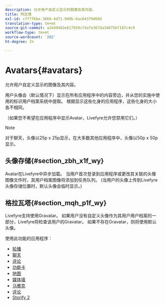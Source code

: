 ```yaml
---
description: 允许用户自定义显示的图像及其内容。
title: 阿瓦塔
exl-id: cff7f6be-3660-4d71-949b-6ac04379d68d
translation-type: tm+mt
source-git-commit: a2449482e617939cfda7e367da34875bf187c4c9
workflow-type: tm+mt
source-wordcount: '202'
ht-degree: 1%

---
```


# Avatars{#avatars}

允许用户自定义显示的图像及其内容。

用户头像会（默认情况下）显示在所有应用程序中的内容旁边，并从您的实施中使用的标识用户档案系统中提取。 根据显示这些化身的应用程序，这些化身的大小各不相同。

（如果您不希望在应用程序中显示Avatar，Livefyre允许您禁用它们。）

>[!NOTE]
>
>对于聊天，头像以25p x 25p显示，在大多数其他应用程序中，头像以50p x 50p显示。

## 头像存储{#section_zbh_x1f_wy}

Avatar在Livefyre中异步加载。 当用户首次登录到应用程序或更改其关联的头像图像文件时，其用户档案图像将添加到任务队列。 (当用户的头像上传到Livefyre头像存储位置时，默认头像会临时显示。)

## 格拉瓦塔{#section_mqh_p1f_wy}

Livefyre支持使用Gravatar。 如果用户没有自定义头像作为其用户用户档案的一部分，Livefyre将检查该用户的Gravatar。 如果不存在Gravatar，则将使用默认头像。


使用此功能的应用程序：

* [轮播](/help/using/c-about-apps/c-carousel-app/c-carousel-app.md#c_carousel_app)
* [聊天](/help/using/c-about-apps/c-chat-app/c-chat-app.md#c_chat_app)
* [评论](/help/using/c-about-apps/c-comments/c-comments.md)
* [功能卡](/help/using/c-about-apps/c-feature-card-app/c-feature-card-app.md#c_feature_card_app)
* [地图](/help/using/c-about-apps/c-map-app/c-map-app.md#c_map_app)
* [媒体墙](/help/using/c-about-apps/c-media-wall-app/c-media-wall-app.md#c_media_wall_app)
* [马赛克](/help/using/c-about-apps/c-mosaic-app/c-mosaic-app.md#c_mosaic_app)
* [评论](/help/using/c-about-apps/c-reviews-app/c-reviews-app.md#c_reviews_app)
* [Storify 2](/help/using/c-about-apps/c-storify2/c-storify2.md#c_storify2)

